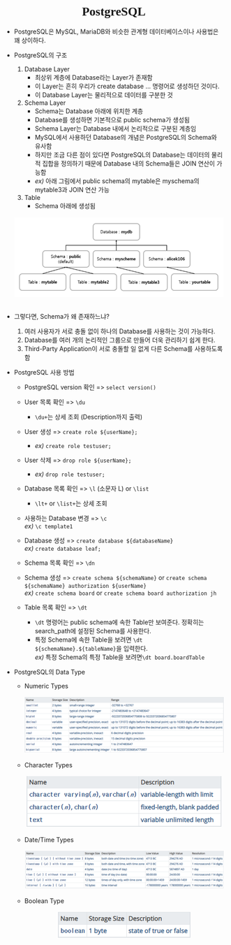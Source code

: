 <p><h1 align="center" style="font-family: Georgia, 'Times New Roman', serif">PostgreSQL</h1></p>

* PostgreSQL은 MySQL, MariaDB와 비슷한 관계형 데이터베이스이나 사용법은 꽤 상이하다.
* PostgreSQL의 구조  
    1. Database Layer
       * 최상위 계층에 Database라는 Layer가 존재함
       * 이 Layer는 흔히 우리가 create database ... 명령어로 생성하던 것이다.
       * 이 Database Layer는 물리적으로 데이터를 구분한 것
    2. Schema Layer
       * Schema는 Database 아래에 위치한 계층
       * Database를 생성하면 기본적으로 public schema가 생성됨
       * Schema Layer는 Database 내에서 논리적으로 구분된 계층임
       * MySQL에서 사용하던 Database의 개념은 PostgreSQL의 Schema와 유사함
       * 하지만 조금 다른 점이 있다면 PostgreSQL의 Database는 데이터의 물리적 집합을 정의하기 때문에 Database 내의 Schema들은 JOIN 연산이 가능함
       * *ex)* 아래 그림에서 public schema의 mytable은 myschema의 mytable3과 JOIN 연산 가능
    3. Table
       * Schema 아래에 생성됨  
    <br>
    <center><img src="./images/postgresql/postgresql_structure.PNG"></center>  
    <br>

* 그렇다면, Schema가 왜 존재하느냐?
    1. 여러 사용자가 서로 충돌 없이 하나의 Database를 사용하는 것이 가능하다.
    2. Database를 여러 개의 논리적인 그룹으로 만들어 더욱 관리하기 쉽게 한다.
    3. Third-Party Application이 서로 충돌할 일 없게 다른 Schema를 사용하도록 함

* PostgreSQL 사용 방법
    * PostgreSQL version 확인 => `select version()`

    * User 목록 확인 => `\du`
        * `\du+`는 상세 조회 (Description까지 출력)  

    * User 생성 => `create role ${userName};`
        * *ex)* `create role testuser;`  

    * User 삭제 => `drop role ${userName};`
        * *ex)* `drop role testuser;`  

    * Database 목록 확인 => `\l` (소문자 L) or `\list`
        * `\lt+` or `\list+`는 상세 조회  

    * 사용하는 Database 변경 => `\c`  
        *ex)* `\c template1`  

    * Database 생성 => `create database ${databaseName}`  
        *ex)* `create database leaf;`  

    * Schema 목록 확인 => `\dn`  

    * Schema 생성 => `create schema ${schemaName}` or `create schema ${schemaName} authorization ${userName}`   
        *ex)* `create schema board` or `create schema board authorization jh`  

    * Table 목록 확인 => `\dt`
        * `\dt` 명령어는 public schema에 속한 Table만 보여준다. 정확히는 search_path에 설정된 Schema를 사용한다.
        * 특정 Schema에 속한 Table을 보려면 `\dt ${schemaName}.${tableName}`을 입력한다.   
            *ex)* 특정 Schema의 특정 Table을 보려면`\dt board.boardTable`  

* PostgreSQL의 Data Type
    * Numeric Types  
        <br>
        <center><img src="./images/postgresql/numeric_types.PNG"></center>  
        <br>
    * Character Types  
        <br>
        <center><img src="./images/postgresql/character_types.PNG"></center>  
        <br>
    * Date/Time Types  
        <br>
        <center><img src="./images/postgresql/date&time_types.PNG"></center>  
        <br>
    * Boolean Type  
        <br>
        <center><img src="./images/postgresql/boolean_type.PNG"></center>  
        <br>